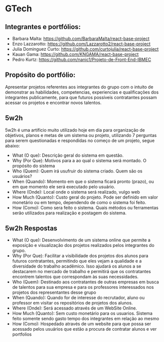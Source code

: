 # GTech

## Integrantes e portfólios:

* Barbara Malta: https://github.com/BarbaraMalta/react-base-project <br>
* Enzo Lazzarotto: https://github.com/Lazzarotto2/react-base-project <br>
* Julia Dominguez Curto: https://github.com/curtojulia/react-base-project <br>
* Kauan Gama: https://github.com/KNGAMA/react-base-project <br>
* Pedro Kurtz: https://github.com/nanic1/Projeto-de-Front-End-IBMEC <br>

## Propósito do portfólio:

Apresentar projetos referentes aos integrantes do grupo com o intuito de demonstrar as habilidades, competencias, experiencias e qualificações dos integrantes publicamente, para que futuros possíveis contratantes possam acessar os projetos e encontrar novos talentos.

## 5w2h

5w2h é uma artificio muito utilizado hoje em dia para organização de objetivos, planos e metas de um sistema ou projeto, utilizando 7 perguntas para serem questionadas e respondidas no começo de um projeto, segue abaixo:

* What (O que): Descrição geral do sistema em questão.
* Why (Por Que): Motivos para a ao qual o sistema será montado. O propósito do sistema
* Who (Quem): Quem irá usufruir do sistema criado. Quem são os usuários?
* When (Quando): Momento em que o sistema ficará pronto (prazo), ou em que momento ele será executado pelo usuário.
* Where (Onde): Local onde o sistema será realizado, vulgo web
* How Much (Quanto): Custo geral do projeto. Pode ser definido em valor monetário ou em tempo, dependendo de como o sistema foi feito.
* How (Como): Como sera feito o sistema. Quais métodos ou ferramentas serão utilizados para realização e postagem do sistema.

## 5w2h Respostas

* What (O que): Desenvolvimento de um sistema online que permite a exposição e visualização dos projetos realizados pelos integrantes do grupo.
* Why (Por Que): Facilitar a visibilidade dos projetos dos alunos para futuros contratantes, permitindo que eles vejam a qualidade e a diversidade do trabalho acadêmico. Isso ajudará os alunos a se destacarem no mercado de trabalho e permitirá que os contratantes encontrem talentos que correspondam às suas necessidades.
* Who (Quem): Destinado aos contratantes de outras empresas em busca de talentos para sua empresa e para os professores interessados nos projetos dos representantes desse grupo
* When (Quando): Quando for de interesse do recrutador, aluno ou professor em visitar os repositórios de projetos dos alunos.
* Where (Onde): Será acessado através de um WebSite Online.
* How Much (Quanto): Sem custo monetário para os usuarios. Sistema feito somente sendo gasto tempo dos integrantes em relação ao mesmo
* How (Como): Hospedado através de um website para que possa ser acessado pelos usuários que estão a procura de contratar alunos e ver portfolios
 
